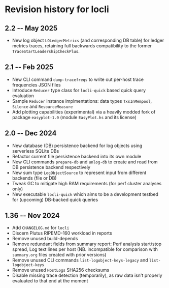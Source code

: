 # Revision history for locli

## 2.2 -- May 2025

* New log object `LOLedgerMetrics` (and corresponding DB table) for ledger metrics traces, retaining full backwards compatibility to the former `TraceStartLeadershipCheckPlus`.

## 2.1 -- Feb 2025

* New CLI command `dump-tracefreqs` to write out per-host trace frequencies JSON files
* Introduce `Reducer` type class for `locli-quick` based quick query evaluation
* Sample `Reducer` instance implmentations: data types `TxsInMempool`, `Silence` and `ResourceMeasure`
* Add plotting capabilities (experimental) via a heavily modded fork of package `easyplot-1.0` (module `EasyPlot.hs` and its license)

## 2.0 -- Dec 2024

* New database (DB) persistence backend for log objects using serverless SQLite DBs
* Refactor current file persistence backend into its own module
* New CLI commands `prepare-db` and `unlog-db` to create and read from DB persistence backend respectively
* New sum type `LogObjectSource` to represent input from different backends (file or DB)
* Tweak GC to mitigate high RAM requirements (for perf cluster analyses only)
* New executable `locli-quick` which aims to be a development testbed for (upcoming) DB-backed quick queries

## 1.36 -- Nov 2024

* Add `CHANGELOG.md` for `locli`
* Discern Plutus RIPEMD-160 workload in reports
* Remove unused build-depends
* Remove redundant fields from summary report: Perf analysis start/stop spread, Log text lines per host (NB. incompatible for comparison with `summary.org` files created with prior versions)
* Remove unused CLI commands `list-logobject-keys-legacy` and `list-logobject-keys`
* Remove unused `HostLogs` SHA256 checksums
* Disable missing trace detection (temporarily), as raw data isn't properly evaluated to that end at the moment

